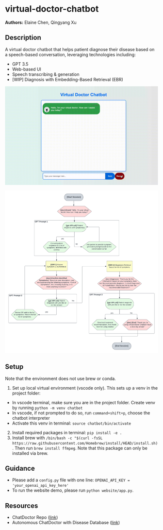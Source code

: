 # virtual-doctor-chatbot
**Authors:** Elaine Chen, Qingyang Xu

## Description
A virtual doctor chatbot that helps patient diagnose their disease based on a speech-based conversation, leveraging technologies including:
- GPT 3.5
- Web-based UI
- Speech transcribing & generation
- [WIP] Diagnosis with Embedding-Based Retrieval (EBR)

![Virtual Doctor Chatbot Demo](https://github.com/xtchen64/virtual-doctor-chatbot/blob/main/resources/images/demo.gif)

![Virtual Doctor Product Design](https://github.com/xtchen64/virtual-doctor-chatbot/blob/main/resources/images/virtual_doctor_design.png)

## Setup
Note that the environment does not use brew or conda.

1. Set up local virtual environment (vscode only). This sets up a venv in the project folder:
  - In vscode terminal, make sure you are in the project folder. Create venv by running `python -m venv chatbot`
  - In vscode, if not prompted to do so, run `command+shift+p`, choose the chatbot interpreter
  - Activate this venv in terminal: `source chatbot/bin/activate`
2. Install required packages in terminal: `pip install -e .`
3. Install brew with `/bin/bash -c "$(curl -fsSL https://raw.githubusercontent.com/Homebrew/install/HEAD/install.sh)`. Then run `brew install ffmpeg`. Note that this package can only be installed via brew.

## Guidance
- Please add a `config.py` file with one line: `OPENAI_API_KEY = 'your_openai_api_key_here'`
- To run the website demo, please run `python website/app.py`.

## Resources
- ChatDoctor Repo ([link](https://github.com/Kent0n-Li/ChatDoctor))
- Autonomous ChatDoctor with Disease Database ([link](https://huggingface.co/spaces/kenton-li/chatdoctor_csv))